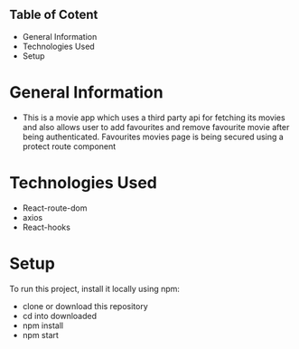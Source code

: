 ## Table of Cotent
* General Information
* Technologies Used
* Setup

# General Information
* This is a movie app which uses a third party api for fetching its movies and also allows user to add favourites and remove favourite movie after being authenticated. Favourites movies page is being secured using a protect route component

# Technologies Used
* React-route-dom
* axios
* React-hooks

# Setup
To run this project, install it locally using npm:

* clone or download this repository
* cd into downloaded
* npm install
* npm start
